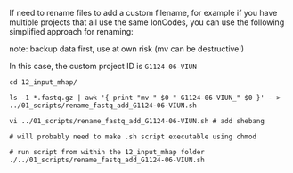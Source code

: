 If need to rename files to add a custom filename, for example if you have multiple projects that all use the same IonCodes, you can use the following simplified approach for renaming:    

note: backup data first, use at own risk (mv can be destructive!)    


In this case, the custom project ID is `G1124-06-VIUN`
```
cd 12_input_mhap/ 

ls -1 *.fastq.gz | awk '{ print "mv " $0 " G1124-06-VIUN_" $0 }' - > ../01_scripts/rename_fastq_add_G1124-06-VIUN.sh

vi ../01_scripts/rename_fastq_add_G1124-06-VIUN.sh # add shebang

# will probably need to make .sh script executable using chmod

# run script from within the 12_input_mhap folder
./../01_scripts/rename_fastq_add_G1124-06-VIUN.sh
```

